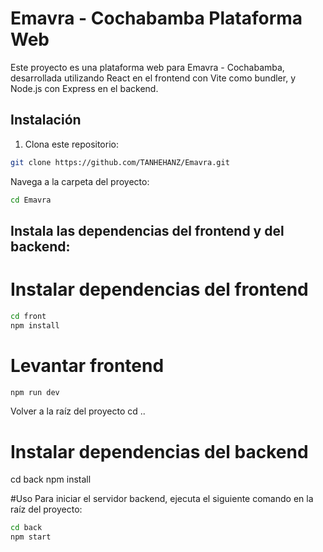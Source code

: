 # Emavra - Cochabamba Plataforma Web

Este proyecto es una plataforma web para Emavra - Cochabamba, desarrollada utilizando React en el frontend con Vite como bundler, y Node.js con Express en el backend.

## Instalación

1. Clona este repositorio:

```bash
git clone https://github.com/TANHEHANZ/Emavra.git
```
Navega a la carpeta del proyecto:

```bash
cd Emavra
```
## Instala las dependencias del frontend y del backend:
# Instalar dependencias del frontend
```bash
cd front
npm install
```
# Levantar frontend
```bash
npm run dev
```

Volver a la raíz del proyecto
cd ..

# Instalar dependencias del backend
cd back
npm install

#Uso
Para iniciar el servidor backend, ejecuta el siguiente comando en la raíz del proyecto:

```bash
cd back
npm start
```

